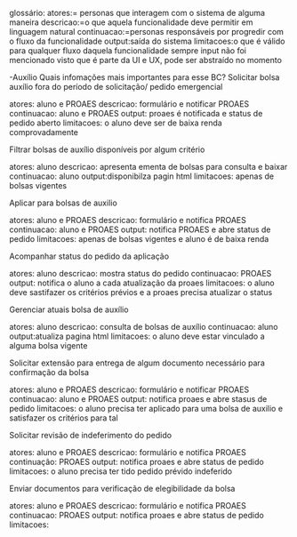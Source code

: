 
glossário:
    atores:= personas que interagem com o sistema de alguma maneira
    descricao:=o que aquela funcionalidade deve permitir em linguagem natural
    continuacao:=personas responsáveis por progredir com o fluxo da funcionalidade
    output:saída do sistema
    limitacoes:o que é válido para qualquer fluxo daquela funcionalidade sempre
input não foi mencionado visto que é parte da UI e UX, pode ser abstraído no momento

-Auxílio
Quais infomações mais importantes para esse BC?
Solicitar bolsa auxílio fora do período de solicitação/ pedido emergencial

atores: aluno e PROAES
descricao: formulário e notificar PROAES
continuacao: aluno e PROAES
output: proaes é notificada e status de pedido aberto
limitacoes: o aluno deve ser de baixa renda comprovadamente

Filtrar bolsas de auxílio disponíveis por algum critério

atores: aluno
descricao: apresenta ementa de bolsas para consulta e baixar
continuacao: aluno
output:disponibilza pagin html
limitacoes: apenas de bolsas vigentes

Aplicar para bolsas de auxilio

atores: aluno e PROAES
descricao: formulário e notifica PROAES
continuacao: aluno e PROAES
output: notifica PROAES e abre status de pedido
limitacoes: apenas de bolsas vigentes e aluno é de baixa renda

Acompanhar status do pedido da aplicação

atores: aluno
descricao: mostra status do pedido
continuacao: PROAES
output: notifica o aluno a cada atualização da proaes
limitacoes: o aluno deve sastifazer os critérios prévios e a proaes precisa atualizar o status

Gerenciar atuais bolsa de auxílio

atores: aluno
descricao: consulta de bolsas de auxílio
continuacao: aluno
output:atualiza pagina html
limitacoes: o aluno deve estar vinculado a alguma bolsa vigente

Solicitar extensão para entrega de algum documento necessário para confirmação da bolsa

atores: aluno e PROAES
descricao: formulário e notificar PROAES
continuacao: aluno e PROAES
output: notifica proaes e abre stasus de pedido
limitacoes: o aluno precisa ter aplicado para uma bolsa de auxilio e satisfazer os critérios para tal

Solicitar revisão de indeferimento do pedido

atores: aluno e PROAES
descricao: formulário e notifica PROAES
continuação: PROAES
output: notifica proaes e abre status de pedido
limitacoes: o aluno precisa ter tido pedido prévido indeferido

Enviar documentos para verificação de elegibilidade da bolsa

atores: aluno e PROAES
descricao: formulário e notifica PROAES
continuacao: PROAES
output: notifica proaes e abre status de pedido
limitacoes:
